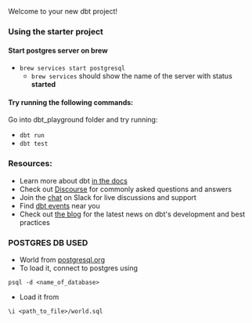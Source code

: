 Welcome to your new dbt project!

### Using the starter project

#### Start postgres server on brew
- `brew services start postgresql`
  - `brew services` should show the name of the server with status **started** 

#### Try running the following commands:
Go into dbt_playground folder and try running:
- `dbt run`
- `dbt test`


### Resources:
- Learn more about dbt [in the docs](https://docs.getdbt.com/docs/introduction)
- Check out [Discourse](https://discourse.getdbt.com/) for commonly asked questions and answers
- Join the [chat](https://community.getdbt.com/) on Slack for live discussions and support
- Find [dbt events](https://events.getdbt.com) near you
- Check out [the blog](https://blog.getdbt.com/) for the latest news on dbt's development and best practices

### POSTGRES DB USED
- World from [postgresql.org](https://www.postgresql.org/ftp/projects/pgFoundry/dbsamples/world/world-1.0/)
- To load it, connect to postgres using

```psql -d <name_of_database>```
- Load it from 

```\i <path_to_file>/world.sql```